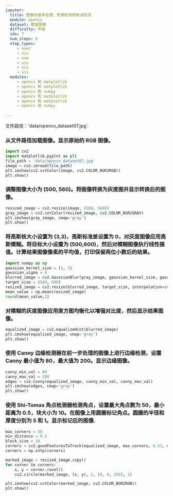 ```yaml
---
jupyter:
  title: 图像的基本处理、轮廓检测和角点检测
  module: opencv
  dataset: 教堂图像
  difficulty: 中级
  idx: 7
  num_steps: 6
  step_types:
     - exec
     - vis
     - num
     - vis
     - vis
     - vis
  modules: 
     - opencv 和 matplotlib
     - opencv 和 matplotlib
     - opencv 和 numpy
     - opencv 和 matplotlib
     - opencv 和 matplotlib
     - opencv 和 numpy
   
---
```


文件路径：'data/opencv_dataset07.jpg'. 
### 从文件路径加载图像。显示原始的 RGB 图像。
```python
import cv2
import matplotlib.pyplot as plt
file_path = 'data/opencv_dataset07.jpg'
image = cv2.imread(file_path)
plt.imshow(cv2.cvtColor(image, cv2.COLOR_BGR2RGB))
plt.show()
```

### 调整图像大小为 (500, 560)。将图像转换为灰度图并显示转换后的图像。
```python
resized_image = cv2.resize(image, (500, 560))
gray_image = cv2.cvtColor(resized_image, cv2.COLOR_BGR2GRAY)
plt.imshow(gray_image, cmap='gray')
plt.show()
```

### 将高斯核大小设置为 (3,3)，高斯标准差设置为 0，对灰度图像应用高斯模糊。将目标大小设置为 (500,600)，然后对模糊图像执行线性插值。计算结果图像像素的平均值，打印保留两位小数后的结果。
```python
import numpy as np
gaussian_kernel_size = (3, 3)
gaussian_sigma = 0
blurred_image = cv2.GaussianBlur(gray_image, gaussian_kernel_size, gaussian_sigma)
target_size = (500, 600)
resized_image = cv2.resize(blurred_image, target_size, interpolation=cv2.INTER_LINEAR)
mean_value = np.mean(resized_image)
round(mean_value,2)
```

### 对模糊的灰度图像应用直方图均衡化以增强对比度，然后显示结果图像。
```python
equalized_image = cv2.equalizeHist(blurred_image)
plt.imshow(equalized_image, cmap='gray')
plt.show()
```

### 使用 Canny 边缘检测器在前一步处理的图像上进行边缘检测，设置 Canny 最小值为 80，最大值为 200。显示边缘图像。
```python
canny_min_val = 80
canny_max_val = 200
edges = cv2.Canny(equalized_image, canny_min_val, canny_max_val)
plt.imshow(edges, cmap='gray')
plt.show()
```

### 使用 Shi-Tomas 角点检测器检测角点，设置最大角点数为 50，最小距离为 0.5，块大小为 10。在图像上用圆圈标记角点。圆圈的半径和厚度分别为 5 和 1。显示标记后的图像.
```python
max_corners = 50
min_distance = 0.5
block_size = 10
corners = cv2.goodFeaturesToTrack(equalized_image, max_corners, 0.01, min_distance, blockSize=block_size)
corners = np.intp(corners)

marked_image = resized_image.copy()
for corner in corners:
    x, y = corner.ravel()
    cv2.circle(marked_image, (x, y), 5, (0, 0, 255), 1) 

plt.imshow(cv2.cvtColor(marked_image, cv2.COLOR_BGR2RGB))
plt.show()
```

